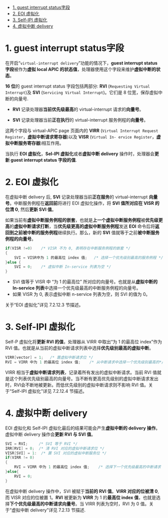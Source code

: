 
<!-- @import "[TOC]" {cmd="toc" depthFrom=1 depthTo=6 orderedList=false} -->

<!-- code_chunk_output -->

- [1. guest interrupt status字段](#1-guest-interrupt-status字段)
- [2. EOI 虚拟化](#2-eoi-虚拟化)
- [3. Self-IPI 虚拟化](#3-self-ipi-虚拟化)
- [4. 虚拟中断 delivery](#4-虚拟中断-delivery)

<!-- /code_chunk_output -->

# 1. guest interrupt status字段

在开启“`virtual-interrupt delivery`”功能的情况下，**guest interrupt status 字段**被作为**虚拟 local APIC 的状态值**，处理器使用这个字段来维护**虚拟中断的状态**。

**16 位**的 guest interrupt status 字段包括两部分: **RVI** (`Requesting Virtual Interrupt`)及 **SVI** (`Servicing Virtual Interrupt`)。它们是 8 位宽，保存虚拟中断的向量号.

* **RVI** 记录处理器**当前优先级最高**的 virtual-interrupt 请求的**向量号**。

* **SVI** 记录处理器当前**正在执行**的 virtual-interrupt 服务例程的**向量号**。

这两个字段与 virtual-APIC page 页面内的 **VIRR** (`Virtual Interrupt Request Register`，**虚拟中断请求寄存器**)以及 **VISR** (`Virtual In- ervice Register`，**虚拟中断服务寄存器**)相互作用。

当执行 **EOI 虚拟化**，**Sel-IPI 虚拟化**或者**虚拟中断 delivery** 操作时，处理器会**更新 guest interrupt status 字段的值**.

# 2. EOI 虚拟化

在虚拟中断 delivery 后, **SVI** 记录处理器当前**正在服务**的 virtual-interrupt **向量号**。中断服务例程在**返回前**将进行 EOI 虚拟化操作，将 **SVI 值所对应在 VISR 的位清 0**, 然后**更新 SVI 值**。

如果当前有**虚拟中断服务例程的嵌套**，也就是**上一个虚拟中断服务例程**被**优先级更高**的**虚拟中断请求打断**，当**优先级更高的虚拟中断服务例程**发送 **EOI** 命令后将**返回到之前被中断的服务例程**继续执行。那么，新的 **SVI** 值就等于之前**被中断服务例程的向量号**。

```cpp
if(VISR !=0)    /* VISR 不为 0, 表明存在中断服务例程的嵌套 */
{
    SVI = VISR中为 1 的最高位 index 值;   /* 选择一个优先级别最高的服务例程 */
}else {
    SVI = 0;    /* 虚拟中断 In-service 列表为空 */
}
```

* SVI 值等于 VISR 中 “为 1 的最高位” 所对应的向量号。也就是从**虚拟中断的 In-service 列表**中选择一个优先级最高的中断服务例程的向量号。
* 如果 VISR 为 0, 表示虚拟中断 n-service 列表为空，则 SVI 的值为 0。

关于“EOI 虚拟化”详见 7.2.12.3 节描述。

# 3. Self-IPI 虚拟化

Self-P 虚拟化将**更新 RVI 的值**，处理器从 VIRR 中取出“为 1 的最高位 index”作为 RVI 值。也就是从当前的虚拟中断请求列表中选择**优先级别最高的虚拟中断**。

```cpp
VIRR[vector] = 1;   /* 置虚拟中断请求位 */
RVI = VIRR 中为 1 的最高位 index 值;    /* 从中断请求中选择一个优先级别最高的*/
```

VIRR 相当于**虚拟中断请求列表**，记录着所有发出的虚拟中断请求。当前 RVI 值就是这个列表优先级别最高的向量号。当不断有更高优先级别的虚拟中断请求发出时，RVI会不断地被更新。而低优先级别的虚拟中断请求则不影响 RVI 值。关于“Self-IPI 虚拟化”详见 7.2.12.4 节描述。

# 4. 虚拟中断 delivery

EOI 虚拟化和 Self-IPI 虚拟化最后的结果可能会产生**虚拟中断的 delivery 操作**。虚拟中断 delivery 操作会**更新 RVI 与 SVI 值**。

```cpp
SVI = RVI;     /* SVI 等于 RVI */
IRR[RVI] = 0;  /* 清 RVI 对应的虚拟中断请求位 */
VISR[SVI] = 1:  /* 置 SVI 对应的虚拟中断服务位 */
if(VIRR != 0)
{
    RVI = VIRR 中为 1 的最高位 index 值;    /* 选择下一个优先级最高的中断请求 */
}else{
    RVI = 0;
}
```

在虚拟中断 delivery 操作中，SVI 被赋于**当前的 RVI 值**。**VIRR 对应的位被清 0**, 而 VISR 对应的位被置 1。**RVI** 被更新为 **VIRR** 为 1 的**最高位 index 值**，也就是选择**下个优先级最高的中断请求向量号**。当 VIRR 列表为空时，RVI 为 0 值。关于“虚拟中断  delivery”详见 7.2.13 节描述.